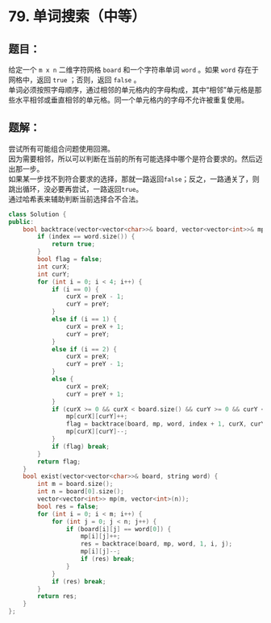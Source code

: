 # 79. 单词搜索（中等）
## 题目：
给定一个 `m x n` 二维字符网格 `board` 和一个字符串单词 `word` 。如果 `word` 存在于网格中，返回 `true` ；否则，返回 `false` 。\
单词必须按照字母顺序，通过相邻的单元格内的字母构成，其中“相邻”单元格是那些水平相邻或垂直相邻的单元格。同一个单元格内的字母不允许被重复使用。
## 题解：
尝试所有可能组合问题使用回溯。\
因为需要相邻，所以可以判断在当前的所有可能选择中哪个是符合要求的。然后迈出那一步。\
如果某一步找不到符合要求的选择，那就一路返回`false`；反之，一路通关了，则跳出循环，没必要再尝试，一路返回`true`。\
通过哈希表来辅助判断当前选择合不合法。
```c++
class Solution {
public:
    bool backtrace(vector<vector<char>>& board, vector<vector<int>>& mp, string& word, int index, int preX, int preY) {
        if (index == word.size()) {
            return true;
        }
        bool flag = false;
        int curX;
        int curY;
        for (int i = 0; i < 4; i++) {
            if (i == 0) {
                curX = preX - 1;
                curY = preY;
            }
            else if (i == 1) {
                curX = preX + 1;
                curY = preY;
            }
            else if (i == 2) {
                curX = preX;
                curY = preY - 1;
            }
            else {
                curX = preX;
                curY = preY + 1;
            }
            if (curX >= 0 && curX < board.size() && curY >= 0 && curY < board[0].size() && mp[curX][curY] != 1 && board[curX][curY] == word[index]) {
                mp[curX][curY]++;
                flag = backtrace(board, mp, word, index + 1, curX, curY);
                mp[curX][curY]--;
            }
            if (flag) break;
        }
        return flag;
    }
    bool exist(vector<vector<char>>& board, string word) {
        int m = board.size();
        int n = board[0].size();
        vector<vector<int>> mp(m, vector<int>(n));
        bool res = false;
        for (int i = 0; i < m; i++) {
            for (int j = 0; j < n; j++) {
                if (board[i][j] == word[0]) {
                    mp[i][j]++;
                    res = backtrace(board, mp, word, 1, i, j);
                    mp[i][j]--;
                    if (res) break;
                }
            }
            if (res) break;
        }
        return res;
    }
};
```